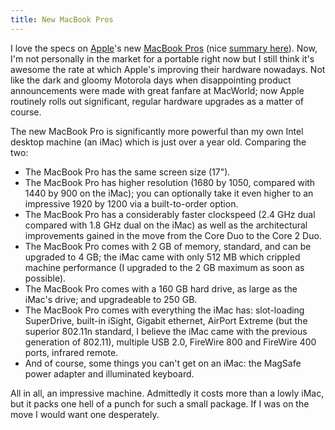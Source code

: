 ```yaml
---
title: New MacBook Pros
---
```


I love the specs on [Apple](http://www.wincent.com/knowledge-base/Apple)'s new [MacBook Pros](http://www.apple.com/macbookpro/) (nice [summary here](http://www.appleinsider.com/articles/07/06/05/apple_introduces_santa_rosa_based_macbook_pros.html)). Now, I'm not personally in the market for a portable right now but I still think it's awesome the rate at which Apple's improving their hardware nowadays. Not like the dark and gloomy Motorola days when disappointing product announcements were made with great fanfare at MacWorld; now Apple routinely rolls out significant, regular hardware upgrades as a matter of course.

The new MacBook Pro is significantly more powerful than my own Intel desktop machine (an iMac) which is just over a year old. Comparing the two:

-   The MacBook Pro has the same screen size (17").
-   The MacBook Pro has higher resolution (1680 by 1050, compared with 1440 by 900 on the iMac); you can optionally take it even higher to an impressive 1920 by 1200 via a built-to-order option.
-   The MacBook Pro has a considerably faster clockspeed (2.4 GHz dual compared with 1.8 GHz dual on the iMac) as well as the architectural improvements gained in the move from the Core Duo to the Core 2 Duo.
-   The MacBook Pro comes with 2 GB of memory, standard, and can be upgraded to 4 GB; the iMac came with only 512 MB which crippled machine performance (I upgraded to the 2 GB maximum as soon as possible).
-   The MacBook Pro comes with a 160 GB hard drive, as large as the iMac's drive; and upgradeable to 250 GB.
-   The MacBook Pro comes with everything the iMac has: slot-loading SuperDrive, built-in iSight, Gigabit ethernet, AirPort Extreme (but the superior 802.11n standard, I believe the iMac came with the previous generation of 802.11), multiple USB 2.0, FireWire 800 and FireWire 400 ports, infrared remote.
-   And of course, some things you can't get on an iMac: the MagSafe power adapter and illuminated keyboard.

All in all, an impressive machine. Admittedly it costs more than a lowly iMac, but it packs one hell of a punch for such a small package. If I was on the move I would want one desperately.
